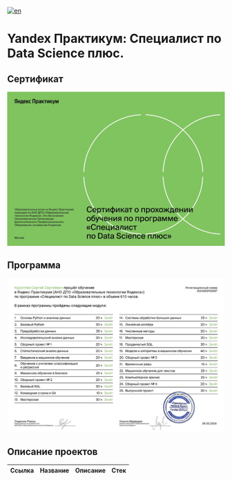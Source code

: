 [![en](https://img.shields.io/badge/lang-en-red.svg)](https://github.com/mrBrain101/Yandex_Practicum_projects/blob/8706727c2dded409691b3b77802c75ef59e6d3ed/README.en.md)


# Yandex Практикум: Специалист по Data Science плюс.

## Сертификат
![Сертификат](Certificate_ru/certificate_ru_Page_1.jpg)

## Программа
![Программа](Certificate_ru/certificate_ru_Page_2.jpg)

## Описание проектов
| Ссылка | Название | Описание | Стек |
|:--|:--|:--|:--|
